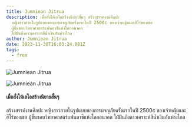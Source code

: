 ```yaml
---
title: Jumniean Jitrua
description: เมื่อสั่งให้เอไอสร้างนิยายสั้นๆ สร้างสรรค์งานศิลปะ
  หญิงสาวสวยในรูปแบบของการผจญภัยครั้งแรกในปี 2500c ของเจ้าหญิงและฮีโร่ของเธอ
  ผู้ชื่นชอบวิทยาศาสตร์แฟนตาซีแห่งโลกอนาคต
  ใฝ่ฝันถึงดาวเคราะห์สีน้ำเงินอันห่างไกล
author: Jumniean Jitrua
date: 2023-11-30T16:03:24.081Z
tags:
  - from
---
```



![Jumniean Jitrua](https://scontent.fbkk28-1.fna.fbcdn.net/v/t39.30808-6/407257530_7645544182127322_6566918376873234500_n.jpg?_nc_cat=105&ccb=1-7&_nc_sid=c42490&_nc_ohc=NYJe5eYuSJUAX9NwTL9&_nc_ht=scontent.fbkk28-1.fna&oh=00_AfA2JJa-3rzJlVkCHHLgY-z2HFv4zq6OlvL3NrLv6eKm7Q&oe=656D587D "Jumniean Jitrua")

![Jumniean Jitrua](https://scontent.fbkk28-1.fna.fbcdn.net/v/t39.30808-6/406245191_7645544315460642_8219767185468350802_n.jpg?_nc_cat=111&ccb=1-7&_nc_sid=c42490&_nc_ohc=EOW7mfnG2cwAX9U33kx&_nc_ht=scontent.fbkk28-1.fna&oh=00_AfD0_thAouuI0dtPfhdGdISZtdopeqlk5bm2YZ8LWgqxeQ&oe=656E565B "Jumniean Jitrua")

#### เมื่อสั่งให้เอไอสร้างนิยายสั้นๆ

สร้างสรรค์งานศิลปะ หญิงสาวสวยในรูปแบบของการผจญภัยครั้งแรกในปี 2500c ของเจ้าหญิงและฮีโร่ของเธอ ผู้ชื่นชอบวิทยาศาสตร์แฟนตาซีแห่งโลกอนาคต ใฝ่ฝันถึงดาวเคราะห์สีน้ำเงินอันห่างไกล